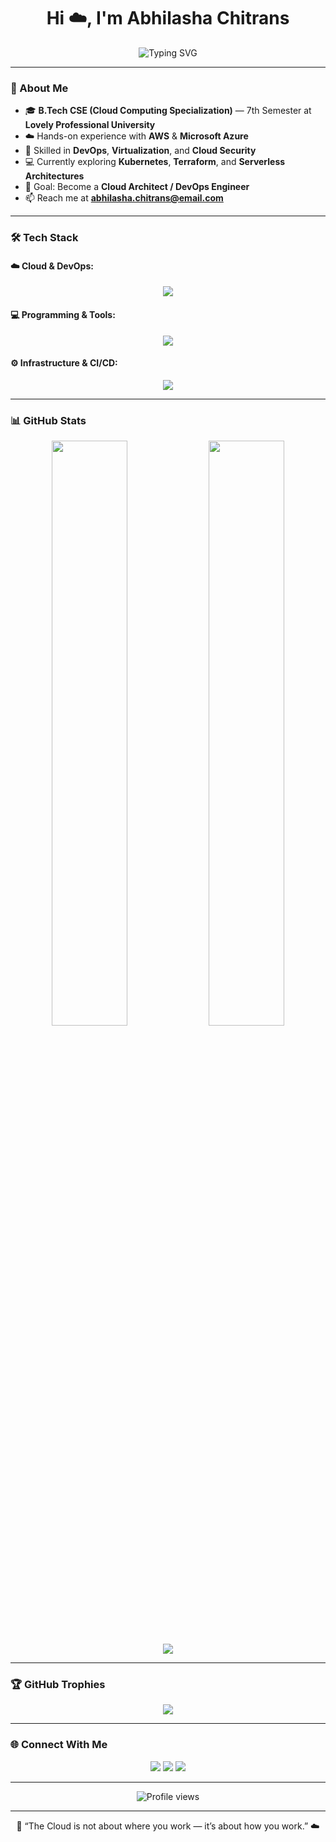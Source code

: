 <h1 align="center">Hi ☁️, I'm Abhilasha Chitrans</h1>

<p align="center">
  <img src="https://readme-typing-svg.herokuapp.com?font=Fira+Code&pause=1000&color=00C2FF&center=true&vCenter=true&width=600&lines=Cloud+Computing+Specialist+☁️;DevOps+Engineer+🚀;AWS+%26+Azure+Explorer+⚙️;Building+Scalable+Cloud+Solutions+🌐;" alt="Typing SVG" />
</p>

---

### 🌟 About Me

- 🎓 **B.Tech CSE (Cloud Computing Specialization)** — 7th Semester at **Lovely Professional University**  
- ☁️ Hands-on experience with **AWS** & **Microsoft Azure**  
- 🧠 Skilled in **DevOps**, **Virtualization**, and **Cloud Security**  
- 💻 Currently exploring **Kubernetes**, **Terraform**, and **Serverless Architectures**  
- 🎯 Goal: Become a **Cloud Architect / DevOps Engineer**  
- 📫 Reach me at **abhilasha.chitrans@email.com**

---

### 🛠️ Tech Stack

#### ☁️ Cloud & DevOps:
<p align="center">
  <img src="https://skillicons.dev/icons?i=aws,azure,docker,kubernetes,terraform,prometheus,grafana" />
</p>

#### 💻 Programming & Tools:
<p align="center">
  <img src="https://skillicons.dev/icons?i=python,cpp,linux,git,github,vscode,bash" />
</p>

#### ⚙️ Infrastructure & CI/CD:
<p align="center">
  <img src="https://skillicons.dev/icons?i=jenkins,githubactions,cloudflare" />
</p>

---

### 📊 GitHub Stats

<p align="center">
  <img width="49%" src="https://github-readme-stats.vercel.app/api?username=achitrans&show_icons=true&theme=tokyonight" />
  <img width="49%" src="https://github-readme-streak-stats.herokuapp.com/?user=achitrans&theme=tokyonight" />
</p>

<p align="center">
  <img src="https://github-readme-activity-graph.vercel.app/graph?username=achitrans&theme=react-dark&hide_border=true&area=true" />
</p>

---

### 🏆 GitHub Trophies

<p align="center">
  <img src="https://github-profile-trophy.vercel.app/?username=achitrans&theme=darkhub&no-frame=true&row=1&column=6" />
</p>

---

### 🌐 Connect With Me

<p align="center">
  <a href="https://linkedin.com/in/abhilasha-chitrans-54910924b" target="_blank"><img src="https://skillicons.dev/icons?i=linkedin" /></a>
  <a href="https://github.com/achitrans" target="_blank"><img src="https://skillicons.dev/icons?i=github" /></a>
  <a href="mailto:abhilasha.chitrans@email.com" target="_blank"><img src="https://skillicons.dev/icons?i=gmail" /></a>
</p>

---

<p align="center">
  <img src="https://komarev.com/ghpvc/?username=achitrans&label=Profile%20Views&color=0e75b6&style=flat" alt="Profile views" />
</p>

---

<p align="center">💬 “The Cloud is not about where you work — it’s about how you work.” ☁️</p>
